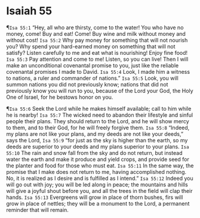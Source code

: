 # Isaiah 55

¶`Isa 55:1` “Hey, all who are thirsty, come to the water! You who have no money, come! Buy and eat! Come! Buy wine and milk without money and without cost!
`Isa 55:2` Why pay money for something that will not nourish you? Why spend your hard-earned money on something that will not satisfy? Listen carefully to me and eat what is nourishing! Enjoy fine food!
`Isa 55:3` Pay attention and come to me! Listen, so you can live! Then I will make an unconditional covenantal promise to you, just like the reliable covenantal promises I made to David.
`Isa 55:4` Look, I made him a witness to nations, a ruler and commander of nations.”
`Isa 55:5` Look, you will summon nations you did not previously know; nations that did not previously know you will run to you, because of the Lord your God, the Holy One of Israel, for he bestows honor on you.

¶`Isa 55:6` Seek the Lord while he makes himself available; call to him while he is nearby!
`Isa 55:7` The wicked need to abandon their lifestyle and sinful people their plans. They should return to the Lord, and he will show mercy to them, and to their God, for he will freely forgive them.
`Isa 55:8` “Indeed, my plans are not like your plans, and my deeds are not like your deeds,” says the Lord,
`Isa 55:9` “for just as the sky is higher than the earth, so my deeds are superior to your deeds and my plans superior to your plans.
`Isa 55:10` The rain and snow fall from the sky and do not return, but instead water the earth and make it produce and yield crops, and provide seed for the planter and food for those who must eat.
`Isa 55:11` In the same way, the promise that I make does not return to me, having accomplished nothing. No, it is realized as I desire and is fulfilled as I intend.”
`Isa 55:12` Indeed you will go out with joy; you will be led along in peace; the mountains and hills will give a joyful shout before you, and all the trees in the field will clap their hands.
`Isa 55:13` Evergreens will grow in place of thorn bushes, firs will grow in place of nettles; they will be a monument to the Lord, a permanent reminder that will remain.
